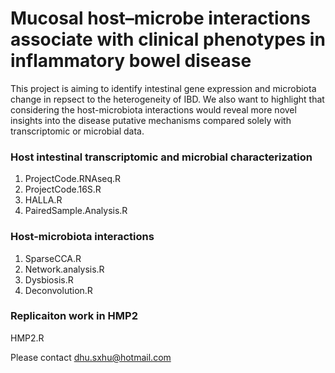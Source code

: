 # Mucosal host–microbe interactions associate with clinical phenotypes in inflammatory bowel disease

This project is aiming to identify intestinal gene expression and microbiota change in repsect to the heterogeneity of IBD. We also want to highlight that considering the host-microbiota interactions would reveal more novel insights into the disease putative mechanisms compared solely with transcriptomic or microbial data.

### Host intestinal transcriptomic and microbial characterization

1) ProjectCode.RNAseq.R
2) ProjectCode.16S.R
3) HALLA.R
4) PairedSample.Analysis.R

### Host-microbiota interactions

1) SparseCCA.R
2) Network.analysis.R
3) Dysbiosis.R
4) Deconvolution.R

### Replicaiton work in HMP2
HMP2.R

Please contact dhu.sxhu@hotmail.com
